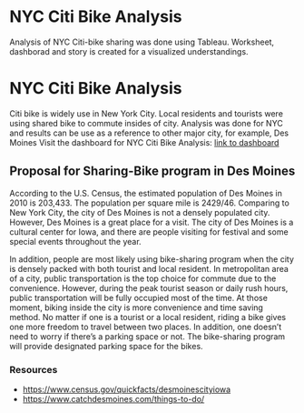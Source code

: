# NYC Citi Bike Analysis
Analysis of NYC Citi-bike sharing was done using Tableau. Worksheet, dashborad and story is created for a visualized understandings. 

# NYC Citi Bike Analysis 
Citi bike is widely use in New York City. Local residents and tourists were using shared bike to commute insides of city. Analysis was done for NYC and results can be use as a reference to other major city, for example, Des Moines
Visit the dashboard for NYC Citi Bike Analysis: [link to dashboard](https://public.tableau.com/profile/priscilla.lin#!/vizhome/NYC_Bike_Sharing_Program/BikeSharingAnalysis?publish=yes "link to dashboard")

## Proposal for Sharing-Bike program in Des Moines
According to the U.S. Census, the estimated population of Des Moines in 2010 is 203,433. The population per square mile is 2429/46. Comparing to New York City, the city of Des Moines is not a densely populated city. However, Des Moines is a great place for a visit. The city of Des Moines is a cultural center for Iowa, and there are people visiting for festival and some special events throughout the year. 

In addition, people are most likely using bike-sharing program when the city is densely packed with both tourist and local resident. In metropolitan area of a city, public transportation is the top choice for commute due to the convenience. However, during the peak tourist season or daily rush hours, public transportation will be fully occupied most of the time. At those moment, biking inside the city is more convenience and time saving method. No matter if one is a tourist or a local resident, riding a bike gives one more freedom to travel between two places. In addition, one doesn’t need to worry if there’s a parking space or not. The bike-sharing program will provide designated parking space for the bikes. 

### Resources
* https://www.census.gov/quickfacts/desmoinescityiowa
* https://www.catchdesmoines.com/things-to-do/
